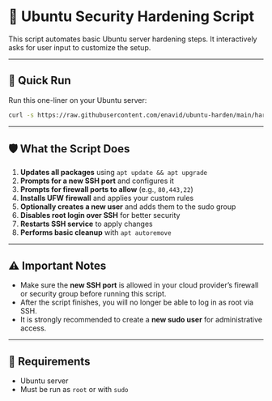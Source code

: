 # 🔐 Ubuntu Security Hardening Script

This script automates basic Ubuntu server hardening steps. It interactively asks for user input to customize the setup.

---

## 🚀 Quick Run

Run this one-liner on your Ubuntu server:

```bash
curl -s https://raw.githubusercontent.com/enavid/ubuntu-harden/main/harden.sh | bash
```

---

## 🛡️ What the Script Does

1. **Updates all packages** using `apt update && apt upgrade`
2. **Prompts for a new SSH port** and configures it
3. **Prompts for firewall ports to allow** (e.g., `80,443,22`)
4. **Installs UFW firewall** and applies your custom rules
5. **Optionally creates a new user** and adds them to the sudo group
6. **Disables root login over SSH** for better security
7. **Restarts SSH service** to apply changes
8. **Performs basic cleanup** with `apt autoremove`

---

## ⚠️ Important Notes

- Make sure the **new SSH port** is allowed in your cloud provider’s firewall or security group before running this script.
- After the script finishes, you will no longer be able to log in as root via SSH.
- It is strongly recommended to create a **new sudo user** for administrative access.

---

## 🧩 Requirements

- Ubuntu server
- Must be run as `root` or with `sudo`
